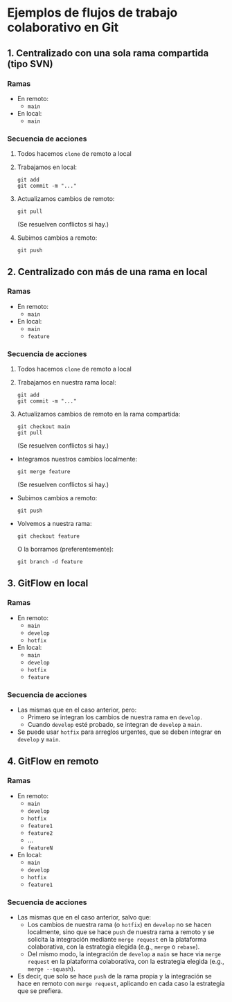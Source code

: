 # Ejemplos de flujos de trabajo colaborativo en Git

## 1. Centralizado con una sola rama compartida (tipo SVN)

### Ramas

- En remoto:
  - `main`
- En local:
  - `main`

### Secuencia de acciones

1. Todos hacemos `clone` de remoto a local

2. Trabajamos en local:
    ```
    git add
    git commit -m "..."
    ```

3. Actualizamos cambios de remoto:
    ```
    git pull
    ```
    (Se resuelven conflictos si hay.)

4. Subimos cambios a remoto:
    ```
    git push
    ```

## 2. Centralizado con más de una rama en local

### Ramas

- En remoto:
  - `main`
- En local:
  - `main`
  - `feature`

### Secuencia de acciones

1. Todos hacemos `clone` de remoto a local

2. Trabajamos en nuestra rama local:
    ```
    git add
    git commit -m "..."
    ```

3. Actualizamos cambios de remoto en la rama compartida:
    ```
    git checkout main
    git pull
    ```
    (Se resuelven conflictos si hay.)

- Integramos nuestros cambios localmente:
  ```
  git merge feature
  ```
  (Se resuelven conflictos si hay.)

- Subimos cambios a remoto:
  ```
  git push
  ```

- Volvemos a nuestra rama:
  ```
  git checkout feature
  ```

  O la borramos (preferentemente):
  ```
  git branch -d feature
  ```

## 3. GitFlow en local

### Ramas

- En remoto:
  - `main`
  - `develop`
  - `hotfix`
- En local:
  - `main`
  - `develop`
  - `hotfix`
  - `feature`

### Secuencia de acciones

- Las mismas que en el caso anterior, pero:
  - Primero se integran los cambios de nuestra rama en `develop`.
  - Cuando `develop` esté probado, se integran de `develop` a `main`.
- Se puede usar `hotfix` para arreglos urgentes, que se deben integrar en `develop` y `main`.

## 4. GitFlow en remoto

### Ramas

- En remoto:
  - `main`
  - `develop`
  - `hotfix`
  - `feature1`
  - `feature2`
  - ...
  - `featureN`
- En local:
  - `main`
  - `develop`
  - `hotfix`
  - `feature1`

### Secuencia de acciones

- Las mismas que en el caso anterior, salvo que:
  - Los cambios de nuestra rama (o `hotfix`) en `develop` no se hacen localmente, sino que se hace `push` de nuestra rama a remoto y se solicita la integración mediante `merge request` en la plataforma colaborativa, con la estrategia elegida (e.g., `merge` o `rebase`).
  - Del mismo modo, la integración de `develop` a `main` se hace via `merge request` en la plataforma colaborativa, con la estrategia elegida (e.g., `merge --squash`).
- Es decir, que solo se hace `push` de la rama propia y la integración se hace en remoto con `merge request`, aplicando en cada caso la estrategia que se prefiera.

